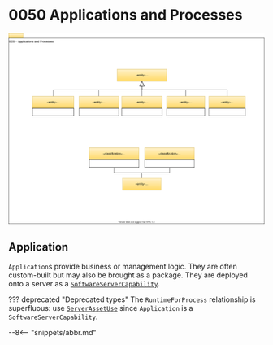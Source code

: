 <!-- SPDX-License-Identifier: CC-BY-4.0 -->
<!-- Copyright Contributors to the Egeria project. -->

# 0050 Applications and Processes

![UML](0050-Applications-and-Processes.svg)

## Application

`Application`s provide business or management logic. They are often custom-built but may also be brought as a package. They are deployed onto a server as a [`SoftwareServerCapability`](/egeria-docs/types/0/0042-Software-Server-Capabilities/#softwareservercapability).

??? deprecated "Deprecated types"
    The `RuntimeForProcess` relationship is superfluous: use [`ServerAssetUse`](/egeria-docs/types/0/0045-Servers-and-Assets/#serverassetuse) since `Application` is a `SoftwareServerCapability`.

--8<-- "snippets/abbr.md"
